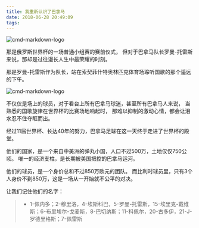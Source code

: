 ```yaml
---
title: 我重新认识了巴拿马
date: 2018-06-28 20:49:09
tags:
---
```


![cmd-markdown-logo](https://timgsa.baidu.com/timg?image&quality=80&size=b9999_10000&sec=1530199642584&di=c292a2a4d02ccd5fa2c9c08026be5699&imgtype=0&src=http%3A%2F%2Fimage.vipc.cn%2Farticle%2Fcontent-image%2F5b2%2F5b27d3956cf2af69506651cf.jpg)

那是俄罗斯世界杯的一场普通小组赛的赛前仪式，
但对于巴拿马队长罗曼-托雷斯来说，那却是过往漫长人生中最荣耀的时刻。

那是罗曼-托雷斯作为队长，站在索契菲什特奥林匹克体育场聆听国歌的那个遥远的下午。

![cmd-markdown-logo](http://05.imgmini.eastday.com/mobile/20180619/20180619124657_8a3568eb4f79dc3ce479cafb734b7060_5.gif)

不仅仅是场上的球员，对于看台上所有巴拿马球迷，甚至所有巴拿马人来说，
当熟悉的国歌旋律在世界杯的比赛场地响起时，
那难以抑制的激动心情，都会让泪水忍不住夺眶而出。

经过11届世界杯、长达40年的努力，巴拿马足球在这一天终于走进了世界杯的殿堂。

他们的国家，是一个来自中美洲的弹丸小国，人口不过500万，土地仅仅750公顷。
唯一的经济支柱，是长期被美国把控的巴拿马运河。

他们的球员，是一个身价总和不过850万欧元的团队。
而比利时球员里，只有3个人身价不到850万，这是一场从一开始就不公平的对决。


让我们记住他们的名字：

> * 1-佩内多；2-穆里洛，4-埃斯科巴，5-罗曼-托雷斯，15-埃里克-戴维斯；6-布里埃尔-戈麦斯，8-巴切纳斯；11-科佩尔，20-古多伊，21-J-罗德里格斯；7-佩雷斯

